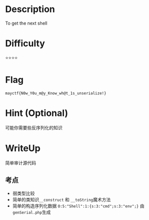 # Description
To get the next shell

# Difficulty
⭐⭐⭐⭐

# Flag
`mayctf{N0w_Y0u_m@y_Know_wh@t_1s_unserialize!}`

# Hint (Optional)
可能你需要些反序列化的知识

# WriteUp
简单审计源代码
## 考点
 - 弱类型比较
 - 简单的类知识`__construct` 和 `__toString`魔术方法
 - 简单的构造序列化数据 `O:5:"Shell":1:{s:3:"cmd";s:3:"env";}` 由`genSerial.php`生成